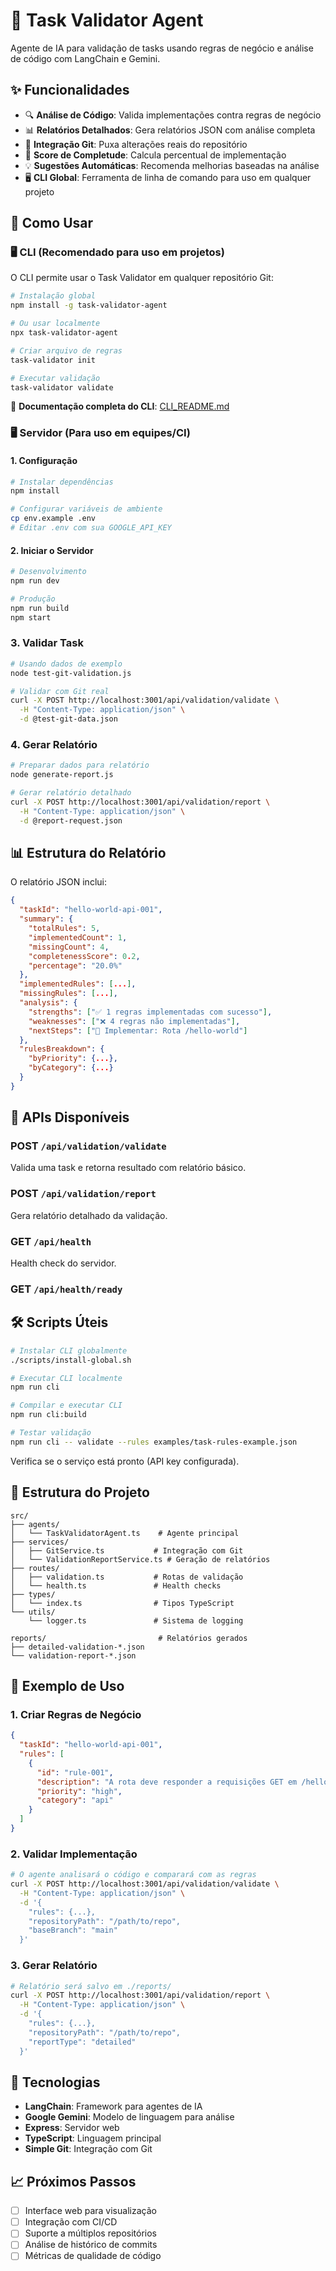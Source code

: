 # 🤖 Task Validator Agent

Agente de IA para validação de tasks usando regras de negócio e análise de código com LangChain e Gemini.

## ✨ Funcionalidades

- 🔍 **Análise de Código**: Valida implementações contra regras de negócio
- 📊 **Relatórios Detalhados**: Gera relatórios JSON com análise completa
- 🔄 **Integração Git**: Puxa alterações reais do repositório
- 🎯 **Score de Completude**: Calcula percentual de implementação
- 💡 **Sugestões Automáticas**: Recomenda melhorias baseadas na análise
- 🖥️ **CLI Global**: Ferramenta de linha de comando para uso em qualquer projeto

## 🚀 Como Usar

### 🖥️ CLI (Recomendado para uso em projetos)

O CLI permite usar o Task Validator em qualquer repositório Git:

```bash
# Instalação global
npm install -g task-validator-agent

# Ou usar localmente
npx task-validator-agent

# Criar arquivo de regras
task-validator init

# Executar validação
task-validator validate
```

📖 **Documentação completa do CLI**: [CLI_README.md](CLI_README.md)

### 🖥️ Servidor (Para uso em equipes/CI)

#### 1. Configuração

```bash
# Instalar dependências
npm install

# Configurar variáveis de ambiente
cp env.example .env
# Editar .env com sua GOOGLE_API_KEY
```

#### 2. Iniciar o Servidor

```bash
# Desenvolvimento
npm run dev

# Produção
npm run build
npm start
```

### 3. Validar Task

```bash
# Usando dados de exemplo
node test-git-validation.js

# Validar com Git real
curl -X POST http://localhost:3001/api/validation/validate \
  -H "Content-Type: application/json" \
  -d @test-git-data.json
```

### 4. Gerar Relatório

```bash
# Preparar dados para relatório
node generate-report.js

# Gerar relatório detalhado
curl -X POST http://localhost:3001/api/validation/report \
  -H "Content-Type: application/json" \
  -d @report-request.json
```

## 📊 Estrutura do Relatório

O relatório JSON inclui:

```json
{
  "taskId": "hello-world-api-001",
  "summary": {
    "totalRules": 5,
    "implementedCount": 1,
    "missingCount": 4,
    "completenessScore": 0.2,
    "percentage": "20.0%"
  },
  "implementedRules": [...],
  "missingRules": [...],
  "analysis": {
    "strengths": ["✅ 1 regras implementadas com sucesso"],
    "weaknesses": ["❌ 4 regras não implementadas"],
    "nextSteps": ["🔧 Implementar: Rota /hello-world"]
  },
  "rulesBreakdown": {
    "byPriority": {...},
    "byCategory": {...}
  }
}
```

## 🔧 APIs Disponíveis

### POST `/api/validation/validate`
Valida uma task e retorna resultado com relatório básico.

### POST `/api/validation/report`
Gera relatório detalhado da validação.

### GET `/api/health`
Health check do servidor.

### GET `/api/health/ready`

## 🛠️ Scripts Úteis

```bash
# Instalar CLI globalmente
./scripts/install-global.sh

# Executar CLI localmente
npm run cli

# Compilar e executar CLI
npm run cli:build

# Testar validação
npm run cli -- validate --rules examples/task-rules-example.json
```
Verifica se o serviço está pronto (API key configurada).

## 📁 Estrutura do Projeto

```
src/
├── agents/
│   └── TaskValidatorAgent.ts    # Agente principal
├── services/
│   ├── GitService.ts           # Integração com Git
│   └── ValidationReportService.ts # Geração de relatórios
├── routes/
│   ├── validation.ts           # Rotas de validação
│   └── health.ts               # Health checks
├── types/
│   └── index.ts                # Tipos TypeScript
└── utils/
    └── logger.ts               # Sistema de logging

reports/                         # Relatórios gerados
├── detailed-validation-*.json
└── validation-report-*.json
```

## 🧪 Exemplo de Uso

### 1. Criar Regras de Negócio

```json
{
  "taskId": "hello-world-api-001",
  "rules": [
    {
      "id": "rule-001",
      "description": "A rota deve responder a requisições GET em /hello-world",
      "priority": "high",
      "category": "api"
    }
  ]
}
```

### 2. Validar Implementação

```bash
# O agente analisará o código e comparará com as regras
curl -X POST http://localhost:3001/api/validation/validate \
  -H "Content-Type: application/json" \
  -d '{
    "rules": {...},
    "repositoryPath": "/path/to/repo",
    "baseBranch": "main"
  }'
```

### 3. Gerar Relatório

```bash
# Relatório será salvo em ./reports/
curl -X POST http://localhost:3001/api/validation/report \
  -H "Content-Type: application/json" \
  -d '{
    "rules": {...},
    "repositoryPath": "/path/to/repo",
    "reportType": "detailed"
  }'
```

## 🎯 Tecnologias

- **LangChain**: Framework para agentes de IA
- **Google Gemini**: Modelo de linguagem para análise
- **Express**: Servidor web
- **TypeScript**: Linguagem principal
- **Simple Git**: Integração com Git

## 📈 Próximos Passos

- [ ] Interface web para visualização
- [ ] Integração com CI/CD
- [ ] Suporte a múltiplos repositórios
- [ ] Análise de histórico de commits
- [ ] Métricas de qualidade de código
